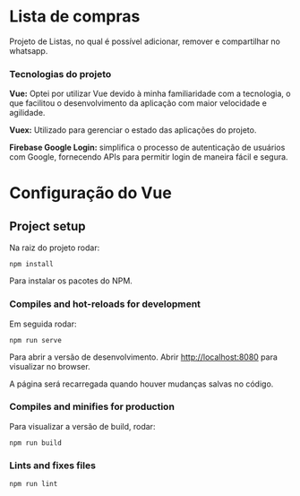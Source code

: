 # Lista de compras
Projeto de Listas, no qual é possível adicionar, remover e compartilhar no whatsapp.

### Tecnologias do projeto

**Vue:** Optei por utilizar Vue devido à minha familiaridade com a tecnologia, o que facilitou o desenvolvimento da aplicação com maior velocidade e agilidade.

**Vuex:** Utilizado para gerenciar o estado das aplicações do projeto.

**Firebase Google Login:** simplifica o processo de autenticação de usuários com Google, fornecendo APIs para permitir login de maneira fácil e segura.

# Configuração do Vue
## Project setup
Na raiz do projeto rodar:
```
npm install
```
Para instalar os pacotes do NPM.

### Compiles and hot-reloads for development
Em seguida rodar:
```
npm run serve
```

Para abrir a versão de desenvolvimento.
Abrir [http://localhost:8080](http://localhost:8080) para visualizar no browser.

A página será recarregada quando houver mudanças salvas no código.

### Compiles and minifies for production
Para visualizar a versão de build, rodar:
```
npm run build
```

### Lints and fixes files
```
npm run lint
```
